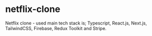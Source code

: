 # netflix-clone
Netflix clone - used main tech stack is; Typescript, React.js, Next.js, TailwindCSS, Firebase, Redux Toolkit and Stripe.
